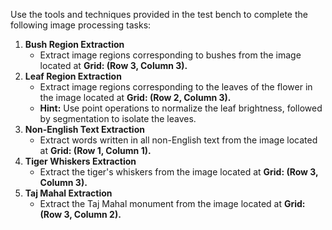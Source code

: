 Use the tools and techniques provided in the test bench to complete the following image processing tasks:
1. **Bush Region Extraction**
   - Extract image regions corresponding to bushes from the image located at **Grid: (Row 3, Column 3).**
2. **Leaf Region Extraction**
   - Extract image regions corresponding to the leaves of the flower in the image located at **Grid: (Row 2, Column 3).**
   - **Hint:** Use point operations to normalize the leaf brightness, followed by segmentation to isolate the leaves.
3. **Non-English Text Extraction**
   - Extract words written in all non-English text from the image located at **Grid: (Row 1, Column 1).**
4. **Tiger Whiskers Extraction**
   - Extract the tiger's whiskers from the image located at **Grid: (Row 3, Column 3).**
5. **Taj Mahal Extraction**
   - Extract the Taj Mahal monument from the image located at **Grid: (Row 3, Column 2).**
